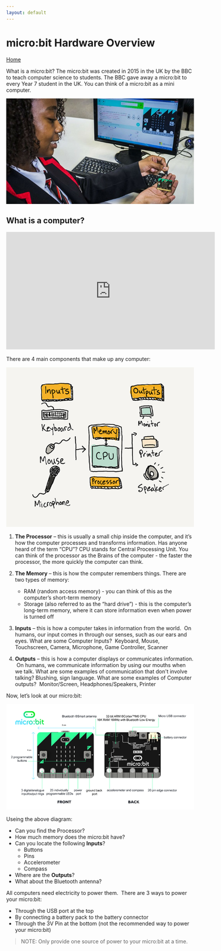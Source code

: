 ```yaml
---
layout: default
---
```


# micro:bit Hardware Overview
[Home](./)

What is a micro:bit?
The micro:bit was created in 2015 in the UK by the BBC to teach computer science to students. The BBC gave away a micro:bit to every Year 7 student in the UK. You can think of a micro:bit as a mini computer.

![BBC micro:bit](./assets/img/bbc-microbit.jpg)

## What is a computer?

<iframe width="560" height="315" src="https://www.youtube.com/embed/mCq8-xTH7jA" frameborder="0" allow="accelerometer; autoplay; encrypted-media; gyroscope; picture-in-picture" allowfullscreen></iframe>

There are 4 main components that make up any computer:

![Computer components](./assets/img/cpu.png)

1. **The Processor** – this is usually a small chip inside the computer, and it’s how the computer processes and transforms information. Has anyone heard of the term “CPU”?  CPU stands for Central Processing Unit. You can think of the processor as the Brains of the computer - the faster the processor, the more quickly the computer can think.

2. **The Memory** – this is how the computer remembers things. There are two types of memory:
    * RAM (random access memory) - you can think of this as the computer’s short-term memory
    * Storage (also referred to as the “hard drive”) - this is the computer’s long-term memory, where it can store information even when power is turned off  

3. **Inputs** – this is how a computer takes in information from the world.  On humans, our input comes in through our senses, such as our ears and eyes. What are some Computer Inputs?  Keyboard, Mouse, Touchscreen, Camera, Microphone, Game Controller, Scanner

4. **Outputs** – this is how a computer displays or communicates information.  On humans, we communicate information by using our mouths when we talk. What are some examples of communication that don't involve talking?  Blushing, sign language. What are some examples of Computer outputs?  Monitor/Screen, Headphones/Speakers, Printer

Now, let’s look at our micro:bit:

![micro:bit hardware](./assets/img/microbit-hardware.png)

Useing the above diagram:
* Can you find the Processor?
* How much memory does the micro:bit have?
* Can you locate the following **Inputs**?
    * Buttons
    * Pins
    * Accelerometer
    * Compass
* Where are the **Outputs**?
* What about the Bluetooth antenna?

All computers need electricity to power them.  There are 3 ways to power your micro:bit:
* Through the USB port at the top
* By connecting a battery pack to the battery connector
* Through the 3V Pin at the bottom (not the recommended way to power your micro:bit)

> NOTE: Only provide one source of power to your micro:bit at a time.